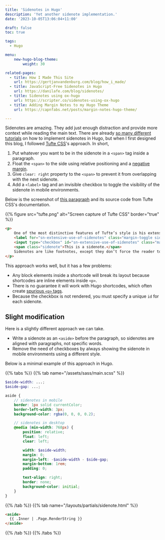 ```yaml
---
title: 'Sidenotes in Hugo'
description: 'Yet another sidenote implementation.'
date: '2023-10-05T13:06:04+11:00'

draft: false
toc: true

tags:
  - Hugo

menu:
    new-hugo-blog-theme:
        weight: 30

related-pages:
  - title: How I Made This Site
    url: https://gertjanvandenburg.com/blog/how_i_made/
  - title: JavaScript-Free Sidenotes in Hugo
    url: https://danilafe.com/blog/sidenotes/
  - title: Sidenotes using ox-hugo
    url: https://scripter.co/sidenotes-using-ox-hugo
  - title: Adding Margin Notes to my Hugo Theme
    url: https://capnfabs.net/posts/margin-notes-hugo-theme/

---
```


Sidenotes are amazing. They add just enough distraction and provide more context while reading the main text. There are already [so many different tutorials](#related-posts) on how to implement sidenotes in Hugo, but when I first designed this blog, I followed [Tufte CSS](https://edwardtufte.github.io/tufte-css/)'s approach. In short,

1. Put whatever you want to be in the sidenote in a `<span>` tag inside a paragraph.
2. Float the `<span>` to the side using relative positioning and a [negative margin](https://www.smashingmagazine.com/2009/07/the-definitive-guide-to-using-negative-margins/#negative-margins-on-static-elements).
3. Give `clear: right` property to the `<span>` to prevent it from overlapping with the next sidenote.
4. Add a `<label>` tag and an invisible checkbox to toggle the visibility of the sidenote in mobile environments.

Below is the screenshot of [this paragraph](https://edwardtufte.github.io/tufte-css/#sidenotes) and its source code from Tufte CSS's documentation.

{{% figure src="tufte.png" alt="Screen capture of Tufte CSS" border="true" %}}

```html {hl_lines="5"}
<p>
    One of the most distinctive features of Tufte’s style is his extensive use of sidenotes.
    <label for="sn-extensive-use-of-sidenotes" class="margin-toggle sidenote-number"></label>
    <input type="checkbox" id="sn-extensive-use-of-sidenotes" class="margin-toggle">
    <span class="sidenote">This is a sidenote.</span>
    Sidenotes are like footnotes, except they don’t force the reader to jump their eye to the bottom of the page, but instead display off to the side in the margin. Perhaps you have noticed their use in this document already. You are very astute.
</p>
```

This approach works well, but it has a few problems:

- Any block elements inside a shortcode will break its layout because shortcodes are inline elements inside `<p>`.
- There is no guarantee it will work with Hugo shortcodes, which often create [spurious `<p>` tags](https://github.com/gohugoio/hugo/issues?q=is%3Aissue+shortcode+p+tag).
- Because the checkbox is not rendered, you must specify a unique `id` for each sidenote.

## Slight modification

Here is a slightly different approach we can take.

- Write a sidenote as an `<aside>` before the paragraph, so sidenotes are aligned with paragraphs, not specific words.
- Remove the need of checkboxes by always showing the sidenote in mobile environments using a different style.

Below is a minimal example of this approach in Hugo.

{{% tabs %}}
{{% tab name="/assets/sass/main.scss" %}}
```scss
$aside-width: ...;
$aside-gap: ...;

aside {
    // sidenotes in mobile
    border: 1px solid currentColor;
    border-left-width: 3px;
    background-color: rgba(0, 0, 0, 0.2);

    // sidenotes in desktop
    @media (min-width: 768px) {
        position: relative;
        float: left;
        clear: left;

        width: $aside-width;
        margin: 0;
        margin-left: -$aside-width - $side-gap;
        margin-bottom: 1rem;
        padding: 0;

        text-align: right;
        border: none;
        background-color: initial;
    }
}
```
{{% /tab %}}
{{% tab name="/layouts/partials/sidenote.html" %}}
```html
<aside>
  {{ .Inner | .Page.RenderString }}
</aside>
```
{{% /tab %}}
{{% /tabs %}}
